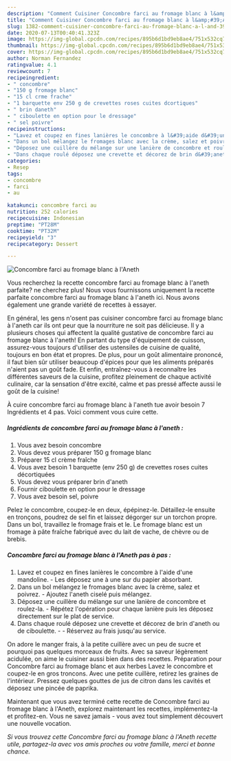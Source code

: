 ```yaml
---
description: "Comment Cuisiner Concombre farci au fromage blanc à l&amp;#39;Aneth"
title: "Comment Cuisiner Concombre farci au fromage blanc à l&amp;#39;Aneth"
slug: 1382-comment-cuisiner-concombre-farci-au-fromage-blanc-a-l-and-39-aneth
date: 2020-07-13T00:40:41.323Z
image: https://img-global.cpcdn.com/recipes/895b6d1bd9eb8ae4/751x532cq70/concombre-farci-au-fromage-blanc-a-laneth-photo-principale-de-la-recette.jpg
thumbnail: https://img-global.cpcdn.com/recipes/895b6d1bd9eb8ae4/751x532cq70/concombre-farci-au-fromage-blanc-a-laneth-photo-principale-de-la-recette.jpg
cover: https://img-global.cpcdn.com/recipes/895b6d1bd9eb8ae4/751x532cq70/concombre-farci-au-fromage-blanc-a-laneth-photo-principale-de-la-recette.jpg
author: Norman Fernandez
ratingvalue: 4.1
reviewcount: 7
recipeingredient:
- " concombre"
- "150 g fromage blanc"
- "15 cl crme frache"
- "1 barquette env 250 g de crevettes roses cuites dcortiques"
- " brin daneth"
- " ciboulette en option pour le dressage"
- " sel poivre"
recipeinstructions:
- "Lavez et coupez en fines lanières le concombre à l&#39;aide d&#39;une mandoline. Les déposez une à une sur du papier absorbant."
- "Dans un bol mélangez le fromages blanc avec la crème, salez et poivrez. Ajoutez l&#39;aneth ciselé puis mélangez."
- "Déposez une cuillère du mélange sur une lanière de concombre et roulez-la. Répétez l&#39;opération pour chaque lanière puis les déposez directement sur le plat de service."
- "Dans chaque roulé déposez une crevette et décorez de brin d&#39;aneth ou de ciboulette.  Réservez au frais jusqu&#39;au service."
categories:
- Resep
tags:
- concombre
- farci
- au

katakunci: concombre farci au 
nutrition: 252 calories
recipecuisine: Indonesian
preptime: "PT28M"
cooktime: "PT32M"
recipeyield: "3"
recipecategory: Dessert

---
```



![Concombre farci au fromage blanc à l&#39;Aneth](https://img-global.cpcdn.com/recipes/895b6d1bd9eb8ae4/751x532cq70/concombre-farci-au-fromage-blanc-a-laneth-photo-principale-de-la-recette.jpg)

Vous recherchez la recette concombre farci au fromage blanc à l&#39;aneth parfaite? ne cherchez plus! Nous vous fournissons uniquement la recette parfaite concombre farci au fromage blanc à l&#39;aneth ici. Nous avons également une grande variété de recettes à essayer.

En général, les gens n'osent pas cuisiner concombre farci au fromage blanc à l&#39;aneth car ils ont peur que la nourriture ne soit pas délicieuse. Il y a plusieurs choses qui affectent la qualité gustative de concombre farci au fromage blanc à l&#39;aneth! En partant du type d'équipement de cuisson, assurez-vous toujours d'utiliser des ustensiles de cuisine de qualité, toujours en bon état et propres. De plus, pour un goût alimentaire prononcé, il faut bien sûr utiliser beaucoup d'épices pour que les aliments préparés n'aient pas un goût fade. Et enfin, entraînez-vous à reconnaître les différentes saveurs de la cuisine, profitez pleinement de chaque activité culinaire, car la sensation d'être excité, calme et pas pressé affecte aussi le goût de la cuisine!

<!--inarticleads1-->

À cuire concombre farci au fromage blanc à l&#39;aneth tue avoir besoin 7 Ingrédients et 4 pas. Voici comment vous cuire cette.

##### Ingrédients de concombre farci au fromage blanc à l&#39;aneth :

1. Vous avez besoin  concombre
1. Vous devez vous préparer 150 g fromage blanc
1. Préparer 15 cl crème fraîche
1. Vous avez besoin 1 barquette (env 250 g) de crevettes roses cuites décortiquées
1. Vous devez vous préparer  brin d&#39;aneth
1. Fournir  ciboulette en option pour le dressage
1. Vous avez besoin  sel, poivre


Pelez le concombre, coupez-le en deux, épépinez-le. Détaillez-le ensuite en tronçons, poudrez de sel fin et laissez dégorger sur un torchon propre. Dans un bol, travaillez le fromage frais et le. Le fromage blanc est un fromage à pâte fraîche fabriqué avec du lait de vache, de chèvre ou de brebis. 

<!--inarticleads2-->

##### Concombre farci au fromage blanc à l&#39;Aneth pas à pas :

1. Lavez et coupez en fines lanières le concombre à l&#39;aide d&#39;une mandoline. - Les déposez une à une sur du papier absorbant.
1. Dans un bol mélangez le fromages blanc avec la crème, salez et poivrez. - Ajoutez l&#39;aneth ciselé puis mélangez.
1. Déposez une cuillère du mélange sur une lanière de concombre et roulez-la. - Répétez l&#39;opération pour chaque lanière puis les déposez directement sur le plat de service.
1. Dans chaque roulé déposez une crevette et décorez de brin d&#39;aneth ou de ciboulette. -  - Réservez au frais jusqu&#39;au service.


On adore le manger frais, à la petite cuillère avec un peu de sucre et pourquoi pas quelques morceaux de fruits. Avec sa saveur légèrement acidulée, on aime le cuisiner aussi bien dans des recettes. Préparation pour Concombre farci au fromage blanc et aux herbes Lavez le concombre et coupez-le en gros troncons. Avec une petite cuillère, retirez les graines de l&#39;intérieur. Pressez quelques gouttes de jus de citron dans les cavités et déposez une pincée de paprika. 

<!--inarticleads1-->

<p>
Maintenant que vous avez terminé cette recette de Concombre farci au fromage blanc à l&#39;Aneth, explorez maintenant les recettes, implémentez-la et profitez-en. Vous ne savez jamais - vous avez tout simplement découvert une nouvelle vocation.
</p>

<p>
<i>Si vous trouvez cette Concombre farci au fromage blanc à l&#39;Aneth recette utile, partagez-la avec vos amis proches ou votre famille, merci et bonne chance.</i>
</p>
